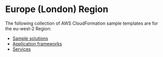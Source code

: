 # Europe \(London\) Region<a name="cfn-sample-templates-eu-west-2"></a>

The following collection of AWS CloudFormation sample templates are for the eu\-west\-2 Region:

- [Sample solutions](sample-templates-applications-eu-west-2.md)
- [Application frameworks](sample-templates-appframeworks-eu-west-2.md)
- [Services](sample-templates-services-eu-west-2.md)
